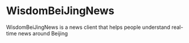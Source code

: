 # WisdomBeiJingNews
WisdomBeiJingNews is a news client that helps people understand real-time news around Beijing

